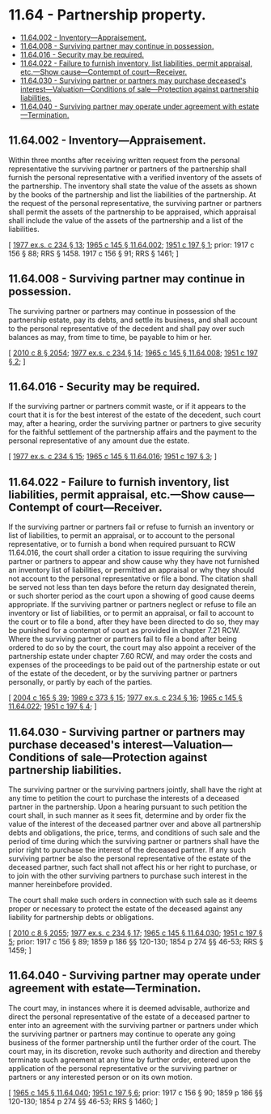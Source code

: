 # 11.64 - Partnership property.
* [11.64.002 - Inventory—Appraisement.](#1164002---inventoryappraisement)
* [11.64.008 - Surviving partner may continue in possession.](#1164008---surviving-partner-may-continue-in-possession)
* [11.64.016 - Security may be required.](#1164016---security-may-be-required)
* [11.64.022 - Failure to furnish inventory, list liabilities, permit appraisal, etc.—Show cause—Contempt of court—Receiver.](#1164022---failure-to-furnish-inventory-list-liabilities-permit-appraisal-etcshow-causecontempt-of-courtreceiver)
* [11.64.030 - Surviving partner or partners may purchase deceased's interest—Valuation—Conditions of sale—Protection against partnership liabilities.](#1164030---surviving-partner-or-partners-may-purchase-deceaseds-interestvaluationconditions-of-saleprotection-against-partnership-liabilities)
* [11.64.040 - Surviving partner may operate under agreement with estate—Termination.](#1164040---surviving-partner-may-operate-under-agreement-with-estatetermination)
## 11.64.002 - Inventory—Appraisement.
Within three months after receiving written request from the personal representative the surviving partner or partners of the partnership shall furnish the personal representative with a verified inventory of the assets of the partnership. The inventory shall state the value of the assets as shown by the books of the partnership and list the liabilities of the partnership. At the request of the personal representative, the surviving partner or partners shall permit the assets of the partnership to be appraised, which appraisal shall include the value of the assets of the partnership and a list of the liabilities.

\[ [1977 ex.s. c 234 § 13](https://leg.wa.gov/CodeReviser/documents/sessionlaw/1977ex1c234.pdf?cite=1977%20ex.s.%20c%20234%20§%2013); [1965 c 145 § 11.64.002](https://leg.wa.gov/CodeReviser/documents/sessionlaw/1965c145.pdf?cite=1965%20c%20145%20§%2011.64.002); [1951 c 197 § 1](https://leg.wa.gov/CodeReviser/documents/sessionlaw/1951c197.pdf?cite=1951%20c%20197%20§%201); prior:   1917 c 156 § 88; RRS § 1458.   1917 c 156 § 91; RRS § 1461; \]

## 11.64.008 - Surviving partner may continue in possession.
The surviving partner or partners may continue in possession of the partnership estate, pay its debts, and settle its business, and shall account to the personal representative of the decedent and shall pay over such balances as may, from time to time, be payable to him or her.

\[ [2010 c 8 § 2054](https://lawfilesext.leg.wa.gov/biennium/2009-10/Pdf/Bills/Session%20Laws/Senate/6239-S.SL.pdf?cite=2010%20c%208%20§%202054); [1977 ex.s. c 234 § 14](https://leg.wa.gov/CodeReviser/documents/sessionlaw/1977ex1c234.pdf?cite=1977%20ex.s.%20c%20234%20§%2014); [1965 c 145 § 11.64.008](https://leg.wa.gov/CodeReviser/documents/sessionlaw/1965c145.pdf?cite=1965%20c%20145%20§%2011.64.008); [1951 c 197 § 2](https://leg.wa.gov/CodeReviser/documents/sessionlaw/1951c197.pdf?cite=1951%20c%20197%20§%202); \]

## 11.64.016 - Security may be required.
If the surviving partner or partners commit waste, or if it appears to the court that it is for the best interest of the estate of the decedent, such court may, after a hearing, order the surviving partner or partners to give security for the faithful settlement of the partnership affairs and the payment to the personal representative of any amount due the estate.

\[ [1977 ex.s. c 234 § 15](https://leg.wa.gov/CodeReviser/documents/sessionlaw/1977ex1c234.pdf?cite=1977%20ex.s.%20c%20234%20§%2015); [1965 c 145 § 11.64.016](https://leg.wa.gov/CodeReviser/documents/sessionlaw/1965c145.pdf?cite=1965%20c%20145%20§%2011.64.016); [1951 c 197 § 3](https://leg.wa.gov/CodeReviser/documents/sessionlaw/1951c197.pdf?cite=1951%20c%20197%20§%203); \]

## 11.64.022 - Failure to furnish inventory, list liabilities, permit appraisal, etc.—Show cause—Contempt of court—Receiver.
If the surviving partner or partners fail or refuse to furnish an inventory or list of liabilities, to permit an appraisal, or to account to the personal representative, or to furnish a bond when required pursuant to RCW 11.64.016, the court shall order a citation to issue requiring the surviving partner or partners to appear and show cause why they have not furnished an inventory list of liabilities, or permitted an appraisal or why they should not account to the personal representative or file a bond. The citation shall be served not less than ten days before the return day designated therein, or such shorter period as the court upon a showing of good cause deems appropriate. If the surviving partner or partners neglect or refuse to file an inventory or list of liabilities, or to permit an appraisal, or fail to account to the court or to file a bond, after they have been directed to do so, they may be punished for a contempt of court as provided in chapter 7.21 RCW. Where the surviving partner or partners fail to file a bond after being ordered to do so by the court, the court may also appoint a receiver of the partnership estate under chapter 7.60 RCW, and may order the costs and expenses of the proceedings to be paid out of the partnership estate or out of the estate of the decedent, or by the surviving partner or partners personally, or partly by each of the parties.

\[ [2004 c 165 § 39](https://lawfilesext.leg.wa.gov/biennium/2003-04/Pdf/Bills/Session%20Laws/Senate/6189-S.SL.pdf?cite=2004%20c%20165%20§%2039); [1989 c 373 § 15](https://leg.wa.gov/CodeReviser/documents/sessionlaw/1989c373.pdf?cite=1989%20c%20373%20§%2015); [1977 ex.s. c 234 § 16](https://leg.wa.gov/CodeReviser/documents/sessionlaw/1977ex1c234.pdf?cite=1977%20ex.s.%20c%20234%20§%2016); [1965 c 145 § 11.64.022](https://leg.wa.gov/CodeReviser/documents/sessionlaw/1965c145.pdf?cite=1965%20c%20145%20§%2011.64.022); [1951 c 197 § 4](https://leg.wa.gov/CodeReviser/documents/sessionlaw/1951c197.pdf?cite=1951%20c%20197%20§%204); \]

## 11.64.030 - Surviving partner or partners may purchase deceased's interest—Valuation—Conditions of sale—Protection against partnership liabilities.
The surviving partner or the surviving partners jointly, shall have the right at any time to petition the court to purchase the interests of a deceased partner in the partnership. Upon a hearing pursuant to such petition the court shall, in such manner as it sees fit, determine and by order fix the value of the interest of the deceased partner over and above all partnership debts and obligations, the price, terms, and conditions of such sale and the period of time during which the surviving partner or partners shall have the prior right to purchase the interest of the deceased partner. If any such surviving partner be also the personal representative of the estate of the deceased partner, such fact shall not affect his or her right to purchase, or to join with the other surviving partners to purchase such interest in the manner hereinbefore provided.

The court shall make such orders in connection with such sale as it deems proper or necessary to protect the estate of the deceased against any liability for partnership debts or obligations.

\[ [2010 c 8 § 2055](https://lawfilesext.leg.wa.gov/biennium/2009-10/Pdf/Bills/Session%20Laws/Senate/6239-S.SL.pdf?cite=2010%20c%208%20§%202055); [1977 ex.s. c 234 § 17](https://leg.wa.gov/CodeReviser/documents/sessionlaw/1977ex1c234.pdf?cite=1977%20ex.s.%20c%20234%20§%2017); [1965 c 145 § 11.64.030](https://leg.wa.gov/CodeReviser/documents/sessionlaw/1965c145.pdf?cite=1965%20c%20145%20§%2011.64.030); [1951 c 197 § 5](https://leg.wa.gov/CodeReviser/documents/sessionlaw/1951c197.pdf?cite=1951%20c%20197%20§%205); prior:  1917 c 156 § 89; 1859 p 186 §§ 120-130; 1854 p 274 §§ 46-53; RRS § 1459; \]

## 11.64.040 - Surviving partner may operate under agreement with estate—Termination.
The court may, in instances where it is deemed advisable, authorize and direct the personal representative of the estate of a deceased partner to enter into an agreement with the surviving partner or partners under which the surviving partner or partners may continue to operate any going business of the former partnership until the further order of the court. The court may, in its discretion, revoke such authority and direction and thereby terminate such agreement at any time by further order, entered upon the application of the personal representative or the surviving partner or partners or any interested person or on its own motion.

\[ [1965 c 145 § 11.64.040](https://leg.wa.gov/CodeReviser/documents/sessionlaw/1965c145.pdf?cite=1965%20c%20145%20§%2011.64.040); [1951 c 197 § 6](https://leg.wa.gov/CodeReviser/documents/sessionlaw/1951c197.pdf?cite=1951%20c%20197%20§%206); prior:  1917 c 156 § 90; 1859 p 186 §§ 120-130; 1854 p 274 §§ 46-53; RRS § 1460; \]

